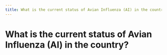```yaml
---
title: What is the current status of Avian Influenza (AI) in the country?
---
```


# What is the current status of Avian Influenza (AI) in the country?
